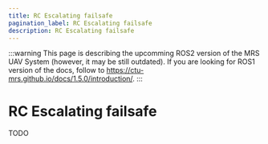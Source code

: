 ```yaml
---
title: RC Escalating failsafe
pagination_label: RC Escalating failsafe
description: RC Escalating failsafe
---
```


:::warning
This page is describing the upcomming ROS2 version of the MRS UAV System (however, it may be still outdated). If you are looking for ROS1 version of the docs, follow to https://ctu-mrs.github.io/docs/1.5.0/introduction/.
:::

# RC Escalating failsafe

TODO
